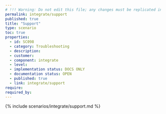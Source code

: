 ```yaml
---
# !!! Warning: Do not edit this file; any changes must be replicated in Excel !!!
permalink: integrate/support
published: true
title: "Support"
type: scenario
toc: true
properties:
  - id: SC098
  - category: Troubleshooting
  - description:
  - customer:
  - component: integrate
  - level:
  - implementation status: DOCS ONLY
  - documentation status: OPEN
  - published: true
  - link: integrate/support
require:
required_by:
---
```


{% include scenarios/integrate/support.md %}
